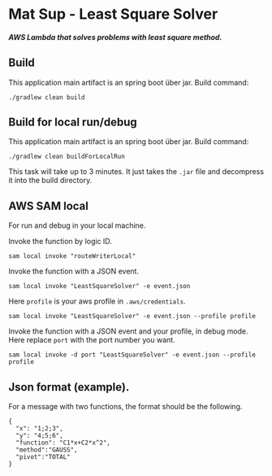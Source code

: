 # Mat Sup - Least Square Solver 

##### AWS Lambda that solves problems with least square method.

## Build
This application main artifact is an spring boot über jar.
Build command:
```
./gradlew clean build
```

## Build for local run/debug
This application main artifact is an spring boot über jar.
Build command:
```
./gradlew clean buildForLocalRun
```
This task will take up to 3 minutes. It just takes the `.jar` file and decompress it into the build directory.


## AWS SAM local 

For run and debug in your local machine.

Invoke the function by logic ID.
```
sam local invoke "routeWriterLocal"
```

Invoke the function with a JSON event.
```
sam local invoke "LeastSquareSolver" -e event.json 
```

 Here `profile` is your aws profile in `.aws/credentials`.
```
sam local invoke "LeastSquareSolver" -e event.json --profile profile
```
 
Invoke the function with a JSON event and your profile, in debug mode. Here replace `port` with the port number you want.
```
sam local invoke -d port "LeastSquareSolver" -e event.json --profile profile
```


## Json format (example).

For a message with two functions, the format should be the following.

```
{
  "x": "1;2;3",
  "y": "4;5;6",
  "function": "C1*x+C2*x^2",
  "method":"GAUSS",
  "pivot":"TOTAL"
}
```
